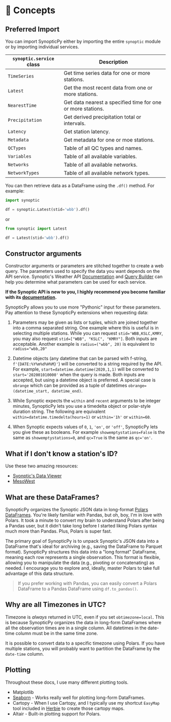 # 🌳 Concepts

## Preferred Import

You can import SynopticPy either by importing the entire `synoptic` module or by importing individual services.

| `synoptic.service` class | Description                                                 |
| ------------------------ | ----------------------------------------------------------- |
| `TimeSeries`             | Get time series data for one or more stations.              |
| `Latest`                 | Get the most recent data from one or more stations.         |
| `NearestTime`            | Get data nearest a specified time for one or more stations. |
| `Precipitation`          | Get derived precipitation total or intervals.               |
| `Latency`                | Get station latency.                                        |
| `Metadata`               | Get metadata for one or moe stations.                       |
| `QCTypes`                | Table of all QC types and names.                            |
| `Variables`              | Table of all available variables.                           |
| `Networks`               | Table of all available networks.                            |
| `NetworkTypes`           | Table of all available network types.                       |

You can then retrieve data as a DataFrame using the `.df()` method. For example:

```python
import synoptic

df = synoptic.Latest(stid='wbb').df()
```

or

```python
from synoptic import Latest

df = Latest(stid='wbb').df()
```

## Constructor arguments

Constructor arguments or parameters are stitched together to create a web query. The parameters used to specify the data you want depends on the API service. Synoptic's Weather API [Documentation](https://docs.synopticdata.com/services/weather-data-api) and [Query Builder](https://demos.synopticdata.com/query-builder/index.html) can help you determine what parameters can be used for each service.

**If the Synoptic API is new to you, I highly recommend you become familiar with its [documentation](https://docs.synopticdata.com/services/weather-data-api).**

SynopticPy allows you to use more "Pythonic" input for these parameters. Pay attention to these SynopticPy extensions when requesting data:

1. Parameters may be given as lists or tuples, which are joined together into a comma separated string. One example where this is useful is in selecting multiple stations. While you can request `stid='WBB,KSLC,KMRY`, you may also request `stid=["WBB", "KSLC", "KMRY"]`. Both inputs are acceptable. Another example is `radius=("wbb", 20)` is equivalent to `radius="wbb,20"`

1. Datetime objects (any datetime that can be parsed with f-string, `f'{DATE:%Y%m%d%H%M}'`) will be converted to a string required by the API. For example, `start=datetime.datetime(2020,1,1)` will be converted to `start='202001010000'` when the query is made. Both inputs are accepted, but using a datetime object is preferred. A special case is `obrange` which can be provided as a tuple of datetimes `obrange=(datetime_start, datetime_end)`.

1. While Synoptic expects the `within` and `recent` arguments to be integer minutes, SynopticPy lets you use a timedelta object or polar-style duration string. The following are equivalent `within=datetime.timedelta(hours=1)` or `within='1h'` or `within=60`.

1. When Synoptic expects values of `0`, `1`, `'on'`, or `'off'`, SynopticPy lets you give these as booleans. For example `showemptystations=False` is the same as `showemptystations=0`, and `qc=True` is the same as `qc='on'`.

## What if I don't know a station's ID?

Use these two amazing resources:

- [Syonptic's Data Viewer](https://viewer.synopticdata.com/)
- [MesoWest](https://mesowest.utah.edu/)

## What are these DataFrames?

SynopticPy organizes the Synoptic JSON data in long-format [Polars DataFrames](https://docs.pola.rs/). You're likely familiar with Pandas, but oh, boy, I'm in love with Polars. It took a minute to convert my brain to understand Polars after being a Pandas user, but it didn't take long before I started liking Polars syntax much more than Pandas. Plus, Polars is super fast.

The primary goal of SynopticPy is to unpack Synoptic's JSON data into a DataFrame that's ideal for archiving (e.g., saving the DataFrame to Parquet format). SynopticPy structures this data into a "long format" DataFrame, meaning each row represents a single observation. This format is flexible, allowing you to manipulate the data (e.g., pivoting or concatenating) as needed. I encourage you to explore and, ideally, master Polars to take full advantage of this data structure.

> If you prefer working with Pandas, you can easily convert a Polars DataFrame to a Pandas DataFrame using `df.to_pandas()`.

## Why are all Timezones in UTC?

Timezone is _always_ returned in UTC, even if you set `obtimezone=local`. This is because SynopticPy organizes the data in long-form DataFrames where all the observation times are in a single column. All datetimes in the date-time column must be in the same time zone.

It is possible to convert data to a specific timezone using Polars. If you have multiple stations, you will probably want to partition the DataFrame by the `date-time` column.

## Plotting

Throughout these docs, I use many different plotting tools.

- Matplotlib
- [Seaborn](https://seaborn.pydata.org/tutorial/data_structure.html) - Works really well for plotting long-form DataFrames.
- Cartopy - When I use Cartopy, and I typically use my shortcut `EasyMap` tool included in [Herbie](https://github.com/blaylockbk/Herbie) to create those cartopy maps.
- Altair - Built-in plotting support for Polars.
